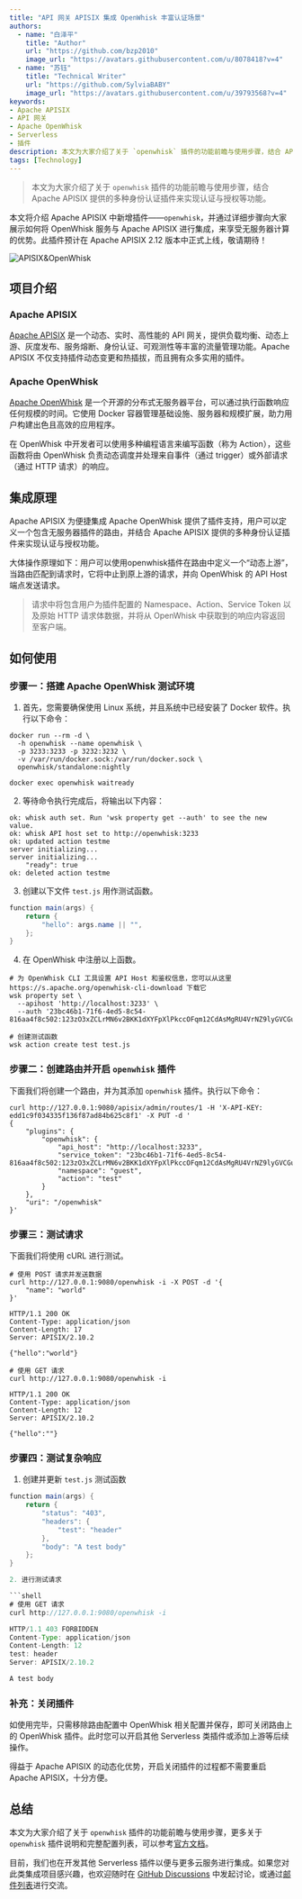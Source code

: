 ```yaml
---
title: "API 网关 APISIX 集成 OpenWhisk 丰富认证场景"
authors:
  - name: "白泽平"
    title: "Author"
    url: "https://github.com/bzp2010"
    image_url: "https://avatars.githubusercontent.com/u/8078418?v=4"
  - name: "苏钰"
    title: "Technical Writer"
    url: "https://github.com/SylviaBABY"
    image_url: "https://avatars.githubusercontent.com/u/39793568?v=4"
keywords: 
- Apache APISIX
- API 网关
- Apache OpenWhisk
- Serverless
- 插件
description: 本文为大家介绍了关于 `openwhisk` 插件的功能前瞻与使用步骤，结合 API 网关 Apache APISIX 提供的多种身份认证插件来实现认证与授权等功能。
tags: [Technology]
---
```


> 本文为大家介绍了关于 `openwhisk` 插件的功能前瞻与使用步骤，结合 Apache APISIX 提供的多种身份认证插件来实现认证与授权等功能。

<!--truncate-->

本文将介绍 Apache APISIX 中新增插件——`openwhisk`，并通过详细步骤向大家展示如何将 OpenWhisk 服务与 Apache APISIX 进行集成，来享受无服务器计算的优势。此插件预计在 Apache APISIX 2.12 版本中正式上线，敬请期待！

![APISIX&OpenWhisk](https://static.apiseven.com/202108/1640313816872-b2c018be-5433-4baf-ba6a-8330e160866a.png)

## 项目介绍

### Apache APISIX

[Apache APISIX](https://apisix.apache.org/) 是一个动态、实时、高性能的 API 网关，提供负载均衡、动态上游、灰度发布、服务熔断、身份认证、可观测性等丰富的流量管理功能。Apache APISIX 不仅支持插件动态变更和热插拔，而且拥有众多实用的插件。

### Apache OpenWhisk

[Apache OpenWhisk](https://openwhisk.apache.org/) 是一个开源的分布式无服务器平台，可以通过执行函数响应任何规模的时间。它使用 Docker 容器管理基础设施、服务器和规模扩展，助力用户构建出色且高效的应用程序。

在 OpenWhisk 中开发者可以使用多种编程语言来编写函数（称为 Action），这些函数将由 OpenWhisk 负责动态调度并处理来自事件（通过 trigger）或外部请求（通过 HTTP 请求）的响应。

## 集成原理

Apache APISIX 为便捷集成 Apache OpenWhisk 提供了插件支持，用户可以定义一个包含无服务器插件的路由，并结合 Apache APISIX 提供的多种身份认证插件来实现认证与授权功能。

大体操作原理如下：用户可以使用openwhisk插件在路由中定义一个“动态上游”，当路由匹配到请求时，它将中止到原上游的请求，并向 OpenWhisk 的 API Host 端点发送请求。

> 请求中将包含用户为插件配置的 Namespace、Action、Service Token 以及原始 HTTP 请求体数据，并将从 OpenWhisk 中获取到的响应内容返回至客户端。

## 如何使用

### 步骤一：搭建 Apache OpenWhisk 测试环境

1. 首先，您需要确保使用 Linux 系统，并且系统中已经安装了 Docker 软件。执行以下命令：

```shell
docker run --rm -d \
  -h openwhisk --name openwhisk \
  -p 3233:3233 -p 3232:3232 \
  -v /var/run/docker.sock:/var/run/docker.sock \
  openwhisk/standalone:nightly

docker exec openwhisk waitready
```

2. 等待命令执行完成后，将输出以下内容：

```
ok: whisk auth set. Run 'wsk property get --auth' to see the new value.
ok: whisk API host set to http://openwhisk:3233
ok: updated action testme
server initializing...
server initializing...
    "ready": true
ok: deleted action testme
```

3. 创建以下文件 `test.js` 用作测试函数。

```java
function main(args) {
    return {
        "hello": args.name || "",
    };
}
```

4. 在 OpenWhisk 中注册以上函数。

```shell
# 为 OpenWhisk CLI 工具设置 API Host 和鉴权信息，您可以从这里 https://s.apache.org/openwhisk-cli-download 下载它
wsk property set \
  --apihost 'http://localhost:3233' \
  --auth '23bc46b1-71f6-4ed5-8c54-816aa4f8c502:123zO3xZCLrMN6v2BKK1dXYFpXlPkccOFqm12CdAsMgRU4VrNZ9lyGVCGuMDGIwP'

# 创建测试函数
wsk action create test test.js
```

### 步骤二：创建路由并开启 `openwhisk` 插件

下面我们将创建一个路由，并为其添加 `openwhisk` 插件。执行以下命令：

```shell
curl http://127.0.0.1:9080/apisix/admin/routes/1 -H 'X-API-KEY: edd1c9f034335f136f87ad84b625c8f1' -X PUT -d '
{
    "plugins": {
        "openwhisk": {
            "api_host": "http://localhost:3233",
            "service_token": "23bc46b1-71f6-4ed5-8c54-816aa4f8c502:123zO3xZCLrMN6v2BKK1dXYFpXlPkccOFqm12CdAsMgRU4VrNZ9lyGVCGuMDGIwP",
            "namespace": "guest",
            "action": "test"
        }
    },
    "uri": "/openwhisk"
}'
```

### 步骤三：测试请求

下面我们将使用 cURL 进行测试。

```shell
# 使用 POST 请求并发送数据
curl http://127.0.0.1:9080/openwhisk -i -X POST -d '{
    "name": "world"
}'

HTTP/1.1 200 OK
Content-Type: application/json
Content-Length: 17
Server: APISIX/2.10.2

{"hello":"world"}

# 使用 GET 请求
curl http://127.0.0.1:9080/openwhisk -i

HTTP/1.1 200 OK
Content-Type: application/json
Content-Length: 12
Server: APISIX/2.10.2

{"hello":""}
```

### 步骤四：测试复杂响应

1. 创建并更新 `test.js` 测试函数

```java
function main(args) {
    return {
        "status": "403",
        "headers": {
            "test": "header"
        },
        "body": "A test body"
    };
}

2. 进行测试请求

```shell
# 使用 GET 请求
curl http://127.0.0.1:9080/openwhisk -i

HTTP/1.1 403 FORBIDDEN
Content-Type: application/json
Content-Length: 12
test: header
Server: APISIX/2.10.2

A test body
```

### 补充：关闭插件

如使用完毕，只需移除路由配置中 OpenWhisk 相关配置并保存，即可关闭路由上的 OpenWhisk 插件。此时您可以开启其他 Serverless 类插件或添加上游等后续操作。

得益于 Apache APISIX 的动态化优势，开启关闭插件的过程都不需要重启 Apache APISIX，十分方便。

## 总结

本文为大家介绍了关于 `openwhisk` 插件的功能前瞻与使用步骤，更多关于 `openwhisk` 插件说明和完整配置列表，可以参考[官方文档](https://apisix.apache.org/docs/apisix/next/plugins/openwhisk)。

目前，我们也在开发其他 Serverless 插件以便与更多云服务进行集成。如果您对此类集成项目感兴趣，也欢迎随时在 [GitHub Discussions](https://github.com/apache/apisix/discussions) 中发起讨论，或通过[邮件列表](https://apisix.apache.org/zh/docs/general/join)进行交流。
